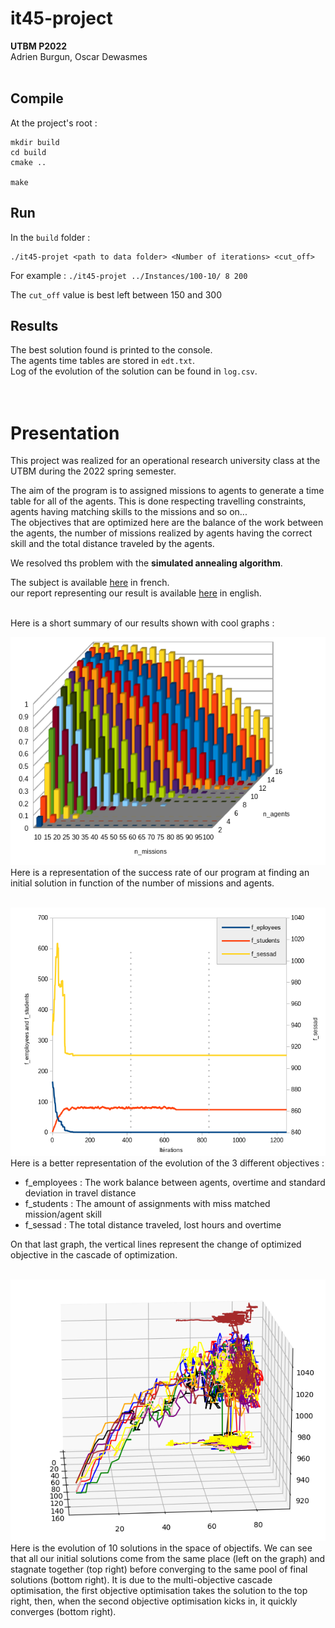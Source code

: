 # **it45-project**
__UTBM P2022__  
Adrien Burgun, Oscar Dewasmes
<br><br>

## Compile
At the project's root :  
```
mkdir build
cd build
cmake ..

make
```

## Run
In the `build` folder :  
```
./it45-projet <path to data folder> <Number of iterations> <cut_off>
```

For example : `./it45-projet ../Instances/100-10/ 8 200`

The `cut_off` value is best left between 150 and 300


## Results
The best solution found is printed to the console.  
The agents time tables are stored in `edt.txt`.  
Log of the evolution of the solution can be found in `log.csv`.  
<br><br>

# **Presentation**
This project was realized for an operational research university class at the UTBM during the 2022 spring semester.

The aim of the program is to assigned missions to agents to generate a time table for all of the agents. This is done respecting travelling constraints, agents having matching skills to the missions and so on...  
The objectives that are optimized here are the balance of the work between the agents, the number of missions realized by agents having the correct skill and the total distance traveled by the agents.

We resolved ths problem with the __simulated annealing algorithm__.

The subject is available [here](report/Subject.pdf) in french.  
our report representing our result is available [here](report/Rapport.pdf) in english.
<br><br>

Here is a short summary of our results shown with cool graphs :

![initial value success rate](report/Images/initial.png "initial value success rate")
Here is a representation of the success rate of our program at finding an initial solution in function of the number of missions and agents.<br><br>

![objectives evolution](report/Images/score_evolution_graph.png "objectives evolutions")
Here is a better representation of the evolution of the 3 different objectives :
- f_employees : The work balance between agents, overtime and standard deviation in travel distance
- f_students : The amount of assignments with miss matched mission/agent skill
- f_sessad : The total distance traveled, lost hours and overtime

On that last graph, the vertical lines represent the change of optimized objective in the cascade of optimization.<br><br>

![solution evolution](report/Images/3d_visualisation.png "solution evolution")
Here is the evolution of 10 solutions in the space of objectifs. We can see that all our initial solutions come from the same place (left on the graph) and stagnate together (top right) before converging to the same pool of final solutions (bottom right). It is due to the multi-objective cascade optimisation, the first objective optimisation takes the solution to the top right, then, when the second objective optimisation kicks in, it quickly converges (bottom right).<br><br>

